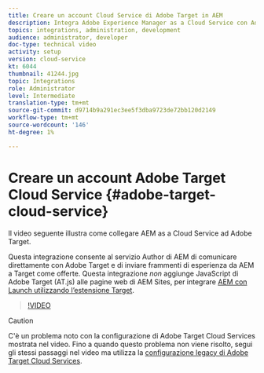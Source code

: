 ```yaml
---
title: Creare un account Cloud Service di Adobe Target in AEM
description: Integra Adobe Experience Manager as a Cloud Service con Adobe Target utilizzando Cloud Service e l’autenticazione Adobe IMS.
topics: integrations, administration, development
audience: administrator, developer
doc-type: technical video
activity: setup
version: cloud-service
kt: 6044
thumbnail: 41244.jpg
topic: Integrations
role: Administrator
level: Intermediate
translation-type: tm+mt
source-git-commit: d9714b9a291ec3ee5f3dba9723de72bb120d2149
workflow-type: tm+mt
source-wordcount: '146'
ht-degree: 1%

---
```



# Creare un account Adobe Target Cloud Service {#adobe-target-cloud-service}

Il video seguente illustra come collegare AEM as a Cloud Service ad Adobe Target.

Questa integrazione consente al servizio Author di AEM di comunicare direttamente con Adobe Target e di inviare frammenti di esperienza da AEM a Target come offerte.  Questa integrazione *non* aggiunge JavaScript di Adobe Target (AT.js) alle pagine web di AEM Sites, per integrare [AEM con Launch utilizzando l’estensione Target](../experience-platform-launch/connect-aem-launch-adobe-io.md).

>[!VIDEO](https://video.tv.adobe.com/v/41244?quality=12&learn=on)

>[!CAUTION]
>
>C&#39;è un problema noto con la configurazione di Adobe Target Cloud Services mostrata nel video. Fino a quando questo problema non viene risolto, segui gli stessi passaggi nel video ma utilizza la [configurazione legacy di Adobe Target Cloud Services](https://docs.adobe.com/content/help/en/experience-manager-learn/aem-target-tutorial/aem-target-implementation/using-aem-cloud-services.html).

